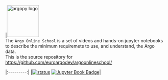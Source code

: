 |<img src="https://raw.githubusercontent.com/euroargodev/argoonlineschool/master/images/logoAoS.png" alt="argopy logo" width="100"/><br> The ``Argo Online School``  is a set of videos and hands-on jupyter notebooks to describe the minimum requiremets to use, and understand, the Argo data. <br> This is the source repository for https://github.com/euroargodev/argoonlineschool/


|:---------:|
|[![status](https://jose.theoj.org/papers/b66eaed8751b3adb6f2f4ad146380818/status.svg)](https://jose.theoj.org/papers/b66eaed8751b3adb6f2f4ad146380818) [![Jupyter Book Badge](https://jupyterbook.org/badge.svg)](<github.com/euroargodev/argoonlineschool/>)|
